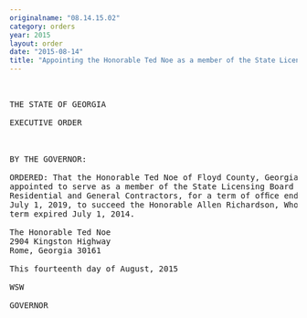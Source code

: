 ```yaml
---
originalname: "08.14.15.02"
category: orders
year: 2015
layout: order
date: "2015-08-14"
title: "Appointing the Honorable Ted Noe as a member of the State Licensing Board for Residential and General Contractors"
---
```

<pre>
 

THE STATE OF GEORGIA

EXECUTIVE ORDER

 

BY THE GOVERNOR:

ORDERED: That the Honorable Ted Noe of Floyd County, Georgia, is
appointed to serve as a member of the State Licensing Board for
Residential and General Contractors, for a term of ofﬁce ending
July 1, 2019, to succeed the Honorable Allen Richardson, Whose
term expired July 1, 2014.

The Honorable Ted Noe
2904 Kingston Highway
Rome, Georgia 30161

This fourteenth day of August, 2015

WSW

GOVERNOR

 

 

</pre>
